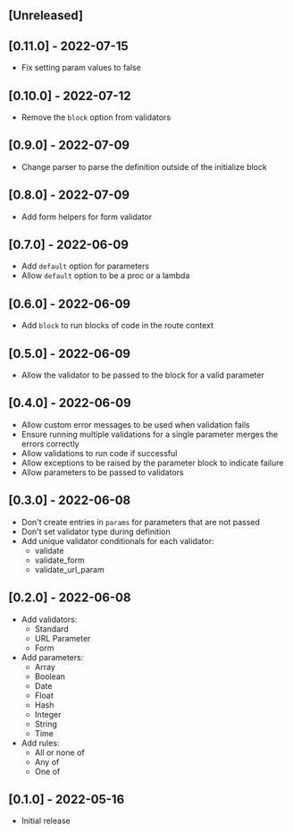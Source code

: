 ## [Unreleased]

## [0.11.0] - 2022-07-15

- Fix setting param values to false

## [0.10.0] - 2022-07-12

- Remove the `block` option from validators

## [0.9.0] - 2022-07-09

- Change parser to parse the definition outside of the initialize block

## [0.8.0] - 2022-07-09

- Add form helpers for form validator

## [0.7.0] - 2022-06-09

- Add `default` option for parameters
- Allow `default` option to be a proc or a lambda

## [0.6.0] - 2022-06-09

- Add `block` to run blocks of code in the route context

## [0.5.0] - 2022-06-09

- Allow the validator to be passed to the block for a valid parameter

## [0.4.0] - 2022-06-09

- Allow custom error messages to be used when validation fails
- Ensure running multiple validations for a single parameter merges the errors correctly
- Allow validations to run code if successful
- Allow exceptions to be raised by the parameter block to indicate failure
- Allow parameters to be passed to validators

## [0.3.0] - 2022-06-08

- Don't create entries in `params` for parameters that are not passed
- Don't set validator type during definition
- Add unique validator conditionals for each validator:
  - validate
  - validate_form
  - validate_url_param

## [0.2.0] - 2022-06-08

- Add validators:
  - Standard
  - URL Parameter
  - Form
- Add parameters:
  - Array
  - Boolean
  - Date
  - Float
  - Hash
  - Integer
  - String
  - Time
- Add rules:
  - All or none of
  - Any of
  - One of

## [0.1.0] - 2022-05-16

- Initial release
